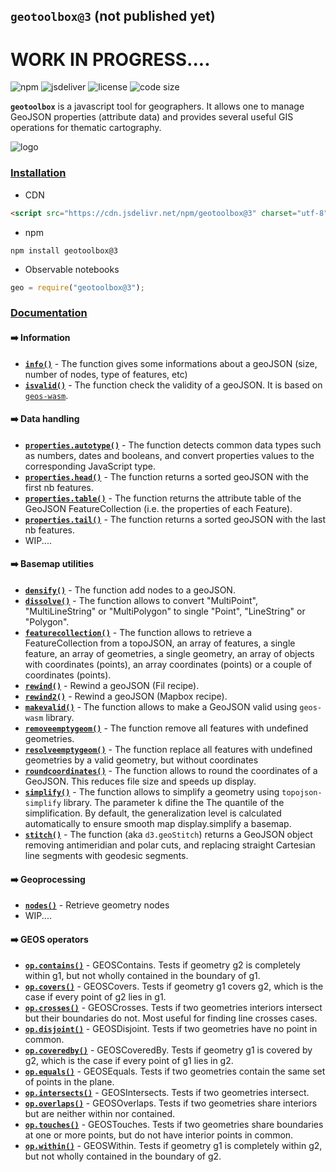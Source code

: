 ## `geotoolbox@3` (not published yet)

# WORK IN PROGRESS....

![npm](https://img.shields.io/npm/v/geotoolbox) ![jsdeliver](https://img.shields.io/jsdelivr/npm/hw/geotoolbox) ![license](https://img.shields.io/badge/license-MIT-success) ![code size](https://img.shields.io/github/languages/code-size/riatelab/geotoolbox)

**`geotoolbox`** is a javascript tool for geographers. It allows one to manage GeoJSON properties (attribute data) and provides several useful GIS operations for thematic cartography.

![logo](img/geotoolbox.svg)


### <ins>Installation</ins>

- CDN

``` html
<script src="https://cdn.jsdelivr.net/npm/geotoolbox@3" charset="utf-8"></script>
```

- npm

```
npm install geotoolbox@3
```

- Observable notebooks

``` js
geo = require("geotoolbox@3");
```

### <ins>Documentation</ins>

#### ➡️ Information

- [**`info()`**](global.html#info) - The function gives some informations about a geoJSON (size, number of nodes, type of features, etc)
- [**`isvalid()`**](global.html#isvalid) - The function check the validity of a geoJSON. It is based on [`geos-wasm`](https://chrispahm.github.io/geos-wasm/).

#### ➡️ Data handling

- [**`properties.autotype()`**](global.html#autotype) - The function detects common data types such as numbers, dates and booleans, and convert properties values to the corresponding JavaScript type.
- [**`properties.head()`**](global.html#head) - The function returns a sorted geoJSON with the first nb features.
- [**`properties.table()`**](global.html#table) - The function returns the attribute table of the GeoJSON FeatureCollection (i.e. the properties of each Feature).
- [**`properties.tail()`**](global.html#tail) - The function returns a sorted geoJSON with the last nb features.
- WIP....

#### ➡️ Basemap utilities

- [**`densify()`**](global.html#densify) - The function add nodes to a geoJSON.
- [**`dissolve()`**](global.html#dissolve) - The function allows to convert "MultiPoint", "MultiLineString" or "MultiPolygon" to single "Point", "LineString" or "Polygon".
- [**`featurecollection()`**](global.html#featurecollection) - The function allows to retrieve a FeatureCollection from a topoJSON, an array of features, a single feature, an array of geometries, a single geometry, an array of objects with coordinates (points), an array coordinates (points) or a couple of coordinates (points).
- [**`rewind()`**](global.html#rewind) - Rewind a geoJSON (Fil recipe).
- [**`rewind2()`**](global.html#rewind2) - Rewind a geoJSON (Mapbox recipe).
- [**`makevalid()`**](global.html#makevalid) - The function allows to make a GeoJSON valid using <code>geos-wasm</code> library.
- [**`removeemptygeom()`**](global.html#removeemptygeom) - The function remove all features with undefined geometries.
- [**`resolveemptygeom()`**](global.html#resolveemptygeom) - The function replace all features with undefined geometries by a valid geometry, but without coordinates
- [**`roundcoordinates()`**](global.html#roundcoordinates) - The function allows to round the coordinates of a GeoJSON. This reduces file size and speeds up display.
- [**`simplify()`**](global.html#simplify) - The function allows to simplify a geometry using <code>topojson-simplify</code> library. The parameter k difine the  The quantile of the simplification. By default, the generalization level is calculated automatically to ensure smooth map display.simplify a basemap.
- [**`stitch()`**](global.html#stitch) - The function (aka `d3.geoStitch`) returns a GeoJSON object removing antimeridian and polar cuts, and replacing straight Cartesian line segments with geodesic segments.

#### ➡️ Geoprocessing

- [**`nodes()`**](global.html#nodes) - Retrieve geometry nodes
- WIP....

#### ➡️ GEOS operators

- [**`op.contains()`**](global.html#op/contains) - GEOSContains. Tests if geometry g2 is completely within g1, but not wholly contained in the boundary of g1.
- [**`op.covers()`**](global.html#op/covers) - GEOSCovers. Tests if geometry g1 covers g2, which is the case if every point of g2 lies in g1.
- [**`op.crosses()`**](global.html#op/crosses) - GEOSCrosses. Tests if two geometries interiors intersect but their boundaries do not. Most useful for finding line crosses cases.
- [**`op.disjoint()`**](global.html#op/disjoint) - GEOSDisjoint. Tests if two geometries have no point in common.
- [**`op.coveredby()`**](global.html#op/coveredby) - GEOSCoveredBy. Tests if geometry g1 is covered by g2, which is the case if every point of g1 lies in g2.
- [**`op.equals()`**](global.html#op/equals) - GEOSEquals. Tests if two geometries contain the same set of points in the plane.
- [**`op.intersects()`**](global.html#op/intersects) - GEOSIntersects. Tests if two geometries intersect.
- [**`op.overlaps()`**](global.html#op/overlaps) - GEOSOverlaps. Tests if two geometries share interiors but are neither within nor contained.
- [**`op.touches()`**](global.html#op/touches) - GEOSTouches. Tests if two geometries share boundaries at one or more points, but do not have interior points in common.
- [**`op.within()`**](global.html#op/within) - GEOSWithin. Tests if geometry g1 is completely within g2, but not wholly contained in the boundary of g2.